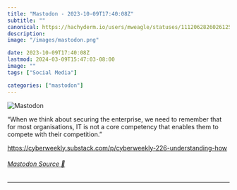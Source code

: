 ```yaml
---
title: "Mastodon - 2023-10-09T17:40:08Z"
subtitle: ""
canonical: https://hachyderm.io/users/mweagle/statuses/111206282602612561
description:
image: "/images/mastodon.png"

date: 2023-10-09T17:40:08Z
lastmod: 2024-03-09T15:47:03-08:00
image: ""
tags: ["Social Media"]

categories: ["mastodon"]
---
```

![Mastodon](/images/mastodon.png)

<p>“When we think about securing the enterprise, we need to remember that for most organisations, IT is not a core competency that enables them to compete with their competition.”</p><p><a href="https://cyberweekly.substack.com/p/cyberweekly-226-understanding-how" target="_blank" rel="nofollow noopener noreferrer" translate="no"><span class="invisible">https://</span><span class="ellipsis">cyberweekly.substack.com/p/cyb</span><span class="invisible">erweekly-226-understanding-how</span></a></p>


###### [Mastodon Source 🐘](https://hachyderm.io/@mweagle/111206282602612561)

___
